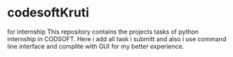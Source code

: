 # codesoftKruti
for internship
This repository contains the projects tasks of python internship in CODSOFT.
Here i add all task i submitt and also i use command line interface and complite with GUI for my better experience.
